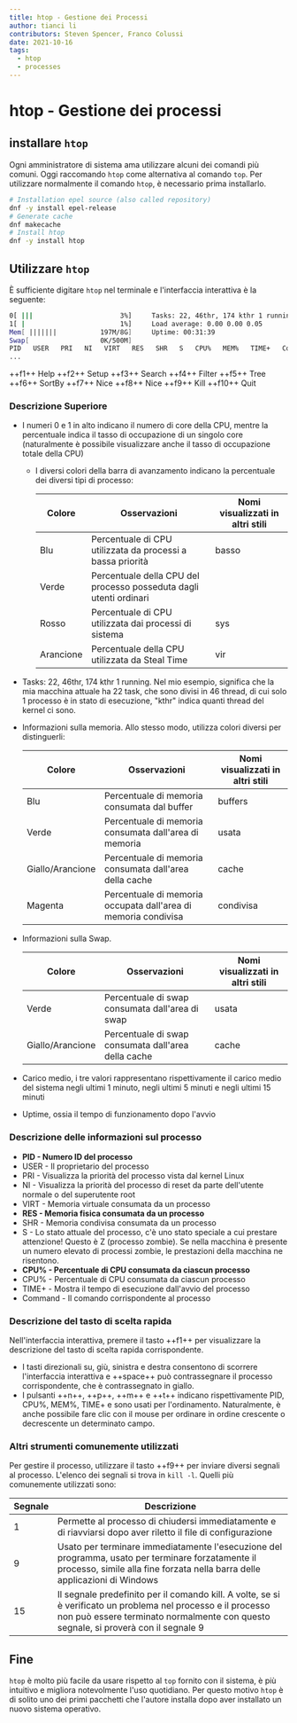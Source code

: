 ```yaml
---
title: htop - Gestione dei Processi
author: tianci li
contributors: Steven Spencer, Franco Colussi
date: 2021-10-16
tags:
  - htop
  - processes
---
```


# htop - Gestione dei processi

## installare `htop`

Ogni amministratore di sistema ama utilizzare alcuni dei comandi più comuni. Oggi raccomando `htop` come alternativa al comando `top`. Per utilizzare normalmente il comando `htop`, è necessario prima installarlo.

``` bash
# Installation epel source (also called repository)
dnf -y install epel-release
# Generate cache
dnf makecache
# Install htop
dnf -y install htop
```

## Utilizzare `htop`

È sufficiente digitare `htop` nel terminale e l'interfaccia interattiva è la seguente:

```bash
0[ |||                      3%]     Tasks: 22, 46thr, 174 kthr 1 running
1[ |                        1%]     Load average: 0.00 0.00 0.05
Mem[ |||||||           197M/8G]     Uptime: 00:31:39
Swap[                  0K/500M]
PID   USER   PRI   NI   VIRT   RES   SHR   S   CPU%   MEM%   TIME+   Command(merged)
...
```

++f1++ Help ++f2++ Setup ++f3++ Search ++f4++ Filter ++f5++ Tree ++f6++ SortBy ++f7++ Nice ++f8++ Nice ++f9++ Kill ++f10++ Quit

### Descrizione Superiore

* I numeri 0 e 1 in alto indicano il numero di core della CPU, mentre la percentuale indica il tasso di occupazione di un singolo core (naturalmente è possibile visualizzare anche il tasso di occupazione totale della CPU)
    * I diversi colori della barra di avanzamento indicano la percentuale dei diversi tipi di processo:

        | Colore    | Osservazioni                                                       | Nomi visualizzati in altri stili |
        | --------- | ------------------------------------------------------------------ | -------------------------------- |
        | Blu       | Percentuale di CPU utilizzata da processi a bassa priorità         | basso                            |
        | Verde     | Percentuale della CPU del processo posseduta dagli utenti ordinari |                                  |
        | Rosso     | Percentuale di CPU utilizzata dai processi di sistema              | sys                              |
        | Arancione | Percentuale della CPU utilizzata da Steal Time                     | vir                              |

* Tasks: 22, 46thr, 174 kthr 1 running. Nel mio esempio, significa che la mia macchina attuale ha 22 task, che sono divisi in 46 thread, di cui solo 1 processo è in stato di esecuzione, "kthr" indica quanti thread del kernel ci sono.
* Informazioni sulla memoria. Allo stesso modo, utilizza colori diversi per distinguerli:

   | Colore           | Osservazioni                                                   | Nomi visualizzati in altri stili |
   | ---------------- | -------------------------------------------------------------- | -------------------------------- |
   | Blu              | Percentuale di memoria consumata dal buffer                    | buffers                          |
   | Verde            | Percentuale di memoria consumata dall'area di memoria          | usata                            |
   | Giallo/Arancione | Percentuale di memoria consumata dall'area della cache         | cache                            |
   | Magenta          | Percentuale di memoria occupata dall'area di memoria condivisa | condivisa                        |

* Informazioni sulla Swap.

   | Colore           | Osservazioni                                        | Nomi visualizzati in altri stili |
   | ---------------- | --------------------------------------------------- | -------------------------------- |
   | Verde            | Percentuale di swap consumata dall'area di swap     | usata                            |
   | Giallo/Arancione | Percentuale di swap consumata dall'area della cache | cache                            |

* Carico medio, i tre valori rappresentano rispettivamente il carico medio del sistema negli ultimi 1 minuto, negli ultimi 5 minuti e negli ultimi 15 minuti
* Uptime, ossia il tempo di funzionamento dopo l'avvio

### Descrizione delle informazioni sul processo

* **PID - Numero ID del processo**
* USER - Il proprietario del processo
* PRI - Visualizza la priorità del processo vista dal kernel Linux
* NI - Visualizza la priorità del processo di reset da parte dell'utente normale o del superutente root
* VIRT - Memoria virtuale consumata da un processo
* **RES - Memoria fisica consumata da un processo**
* SHR - Memoria condivisa consumata da un processo
* S - Lo stato attuale del processo, c'è uno stato speciale a cui prestare attenzione! Questo è Z (processo zombie). Se nella macchina è presente un numero elevato di processi zombie, le prestazioni della macchina ne risentono.
* **CPU% - Percentuale di CPU consumata da ciascun processo**
* CPU% - Percentuale di CPU consumata da ciascun processo
* TIME+ - Mostra il tempo di esecuzione dall'avvio del processo
* Command - Il comando corrispondente al processo

### Descrizione del tasto di scelta rapida

Nell'interfaccia interattiva, premere il tasto ++f1++ per visualizzare la descrizione del tasto di scelta rapida corrispondente.

* I tasti direzionali su, giù, sinistra e destra consentono di scorrere l'interfaccia interattiva e ++space++ può contrassegnare il processo corrispondente, che è contrassegnato in giallo.
* I pulsanti ++n++, ++p++, ++m++ e ++t++ indicano rispettivamente PID, CPU%, MEM%, TIME+ e sono usati per l'ordinamento. Naturalmente, è anche possibile fare clic con il mouse per ordinare in ordine crescente o decrescente un determinato campo.

### Altri strumenti comunemente utilizzati

Per gestire il processo, utilizzare il tasto ++f9++ per inviare diversi segnali al processo. L'elenco dei segnali si trova in `kill -l`. Quelli più comunemente utilizzati sono:

| Segnale | Descrizione                                                                                                                                                                                         |
| ------- | --------------------------------------------------------------------------------------------------------------------------------------------------------------------------------------------------- |
| 1       | Permette al processo di chiudersi immediatamente e di riavviarsi dopo aver riletto il file di configurazione                                                                                        |
| 9       | Usato per terminare immediatamente l'esecuzione del programma, usato per terminare forzatamente il processo, simile alla fine forzata nella barra delle applicazioni di Windows                     |
| 15      | Il segnale predefinito per il comando kill. A volte, se si è verificato un problema nel processo e il processo non può essere terminato normalmente con questo segnale, si proverà con il segnale 9 |

## Fine

`htop` è molto più facile da usare rispetto al `top` fornito con il sistema, è più intuitivo e migliora notevolmente l'uso quotidiano. Per questo motivo `htop` è di solito uno dei primi pacchetti che l'autore installa dopo aver installato un nuovo sistema operativo.
